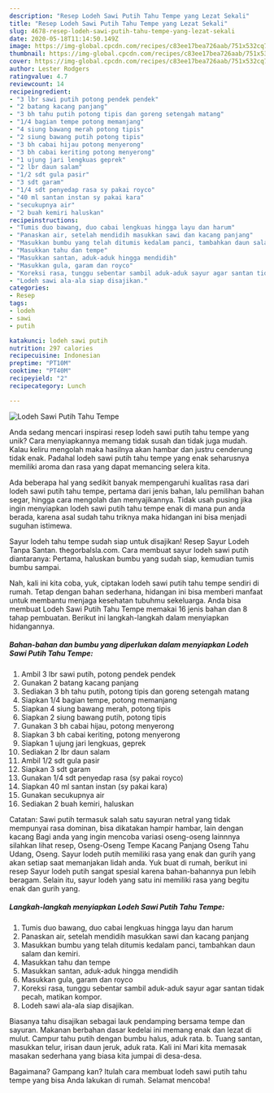 ```yaml
---
description: "Resep Lodeh Sawi Putih Tahu Tempe yang Lezat Sekali"
title: "Resep Lodeh Sawi Putih Tahu Tempe yang Lezat Sekali"
slug: 4678-resep-lodeh-sawi-putih-tahu-tempe-yang-lezat-sekali
date: 2020-05-18T11:14:50.149Z
image: https://img-global.cpcdn.com/recipes/c83ee17bea726aab/751x532cq70/lodeh-sawi-putih-tahu-tempe-foto-resep-utama.jpg
thumbnail: https://img-global.cpcdn.com/recipes/c83ee17bea726aab/751x532cq70/lodeh-sawi-putih-tahu-tempe-foto-resep-utama.jpg
cover: https://img-global.cpcdn.com/recipes/c83ee17bea726aab/751x532cq70/lodeh-sawi-putih-tahu-tempe-foto-resep-utama.jpg
author: Lester Rodgers
ratingvalue: 4.7
reviewcount: 14
recipeingredient:
- "3 lbr sawi putih potong pendek pendek"
- "2 batang kacang panjang"
- "3 bh tahu putih potong tipis dan goreng setengah matang"
- "1/4 bagian tempe potong memanjang"
- "4 siung bawang merah potong tipis"
- "2 siung bawang putih potong tipis"
- "3 bh cabai hijau potong menyerong"
- "3 bh cabai keriting potong menyerong"
- "1 ujung jari lengkuas geprek"
- "2 lbr daun salam"
- "1/2 sdt gula pasir"
- "3 sdt garam"
- "1/4 sdt penyedap rasa sy pakai royco"
- "40 ml santan instan sy pakai kara"
- "secukupnya air"
- "2 buah kemiri haluskan"
recipeinstructions:
- "Tumis duo bawang, duo cabai lengkuas hingga layu dan harum"
- "Panaskan air, setelah mendidih masukkan sawi dan kacang panjang"
- "Masukkan bumbu yang telah ditumis kedalam panci, tambahkan daun salam dan kemiri."
- "Masukkan tahu dan tempe"
- "Masukkan santan, aduk-aduk hingga mendidih"
- "Masukkan gula, garam dan royco"
- "Koreksi rasa, tunggu sebentar sambil aduk-aduk sayur agar santan tidak pecah, matikan kompor."
- "Lodeh sawi ala-ala siap disajikan."
categories:
- Resep
tags:
- lodeh
- sawi
- putih

katakunci: lodeh sawi putih 
nutrition: 297 calories
recipecuisine: Indonesian
preptime: "PT10M"
cooktime: "PT40M"
recipeyield: "2"
recipecategory: Lunch

---
```



![Lodeh Sawi Putih Tahu Tempe](https://img-global.cpcdn.com/recipes/c83ee17bea726aab/751x532cq70/lodeh-sawi-putih-tahu-tempe-foto-resep-utama.jpg)

Anda sedang mencari inspirasi resep lodeh sawi putih tahu tempe yang unik? Cara menyiapkannya memang tidak susah dan tidak juga mudah. Kalau keliru mengolah maka hasilnya akan hambar dan justru cenderung tidak enak. Padahal lodeh sawi putih tahu tempe yang enak seharusnya memiliki aroma dan rasa yang dapat memancing selera kita.

Ada beberapa hal yang sedikit banyak mempengaruhi kualitas rasa dari lodeh sawi putih tahu tempe, pertama dari jenis bahan, lalu pemilihan bahan segar, hingga cara mengolah dan menyajikannya. Tidak usah pusing jika ingin menyiapkan lodeh sawi putih tahu tempe enak di mana pun anda berada, karena asal sudah tahu triknya maka hidangan ini bisa menjadi suguhan istimewa.

Sayur lodeh tahu tempe sudah siap untuk disajikan! Resep Sayur Lodeh Tanpa Santan. thegorbalsla.com. Cara membuat sayur lodeh sawi putih diantaranya: Pertama, haluskan bumbu yang sudah siap, kemudian tumis bumbu sampai.


Nah, kali ini kita coba, yuk, ciptakan lodeh sawi putih tahu tempe sendiri di rumah. Tetap dengan bahan sederhana, hidangan ini bisa memberi manfaat untuk membantu menjaga kesehatan tubuhmu sekeluarga. Anda bisa membuat Lodeh Sawi Putih Tahu Tempe memakai 16 jenis bahan dan 8 tahap pembuatan. Berikut ini langkah-langkah dalam menyiapkan hidangannya.

<!--inarticleads1-->

##### Bahan-bahan dan bumbu yang diperlukan dalam menyiapkan Lodeh Sawi Putih Tahu Tempe:

1. Ambil 3 lbr sawi putih, potong pendek pendek
1. Gunakan 2 batang kacang panjang
1. Sediakan 3 bh tahu putih, potong tipis dan goreng setengah matang
1. Siapkan 1/4 bagian tempe, potong memanjang
1. Siapkan 4 siung bawang merah, potong tipis
1. Siapkan 2 siung bawang putih, potong tipis
1. Gunakan 3 bh cabai hijau, potong menyerong
1. Siapkan 3 bh cabai keriting, potong menyerong
1. Siapkan 1 ujung jari lengkuas, geprek
1. Sediakan 2 lbr daun salam
1. Ambil 1/2 sdt gula pasir
1. Siapkan 3 sdt garam
1. Gunakan 1/4 sdt penyedap rasa (sy pakai royco)
1. Siapkan 40 ml santan instan (sy pakai kara)
1. Gunakan secukupnya air
1. Sediakan 2 buah kemiri, haluskan


Catatan: Sawi putih termasuk salah satu sayuran netral yang tidak mempunyai rasa dominan, bisa dikatakan hampir hambar, lain dengan kacang Bagi anda yang ingin mencoba variasi oseng-oseng lainnnya silahkan lihat resep, Oseng-Oseng Tempe Kacang Panjang Oseng Tahu Udang, Oseng. Sayur lodeh putih memiliki rasa yang enak dan gurih yang akan setiap saat memanjakan lidah anda. Yuk buat di rumah, berikut ini resep Sayur lodeh putih sangat spesial karena bahan-bahannya pun lebih beragam. Selain itu, sayur lodeh yang satu ini memiliki rasa yang begitu enak dan gurih yang. 

<!--inarticleads2-->

##### Langkah-langkah menyiapkan Lodeh Sawi Putih Tahu Tempe:

1. Tumis duo bawang, duo cabai lengkuas hingga layu dan harum
1. Panaskan air, setelah mendidih masukkan sawi dan kacang panjang
1. Masukkan bumbu yang telah ditumis kedalam panci, tambahkan daun salam dan kemiri.
1. Masukkan tahu dan tempe
1. Masukkan santan, aduk-aduk hingga mendidih
1. Masukkan gula, garam dan royco
1. Koreksi rasa, tunggu sebentar sambil aduk-aduk sayur agar santan tidak pecah, matikan kompor.
1. Lodeh sawi ala-ala siap disajikan.


Biasanya tahu disajikan sebagai lauk pendamping bersama tempe dan sayuran. Makanan berbahan dasar kedelai ini memang enak dan lezat di mulut. Campur tahu putih dengan bumbu halus, aduk rata. b. Tuang santan, masukkan telur, irisan daun jeruk, aduk rata. Kali ini Mari kita memasak masakan sederhana yang biasa kita jumpai di desa-desa. 

Bagaimana? Gampang kan? Itulah cara membuat lodeh sawi putih tahu tempe yang bisa Anda lakukan di rumah. Selamat mencoba!
